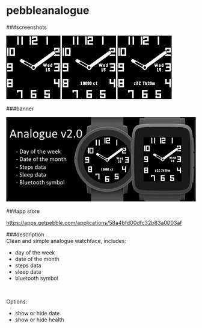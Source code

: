 # pebbleanalogue
###screenshots

![basalt.png](/assets/basalt.png)
![basalt-steps.png](/assets/basalt-steps.png)
![basalt-sleep.png](/assets/basalt-sleep.png)

###banner

![banner.png](/assets/banner.png)

###app store

https://apps.getpebble.com/applications/58a4bfd00dfc32b83a0003af

###description
<br />
Clean and simple analogue watchface, includes:
 - day of the week
 - date of the month
 - steps data
 - sleep data
 - bluetooth symbol<br />
<br />

Options:
 - show or hide date
 - show or hide health
 
